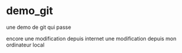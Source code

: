 # demo_git
une demo de git qui passe

encore une modification depuis internet
une modification depuis mon ordinateur local
